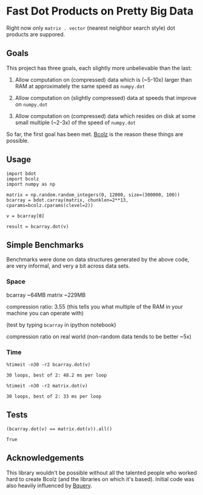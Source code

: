 # Fast Dot Products on Pretty Big Data

Right now only `matrix . vector` (nearest neighbor search style) dot products are suppored.

## Goals

This project has three goals, each slightly more unbelievable than the last:

1. Allow computation on (compressed) data which is (~5-10x) larger than RAM at approximately the same speed as `numpy.dot`

2. Allow computation on (slightly compressed) data at speeds that improve on `numpy.dot`

3. Allow computation on (compressed) data which resides on disk at some small multiple (~2-3x) of the speed of `numpy.dot`


So far, the first goal has been met. [Bcolz](https://github.com/Blosc/bcolz/) is the reason these things are possible.


## Usage

```
import bdot
import bcolz
import numpy as np

matrix = np.random.random_integers(0, 12000, size=(300000, 100))
bcarray = bdot.carray(matrix, chunklen=2**13, cparams=bcolz.cparams(clevel=2))

v = bcarray[0]

result = bcarray.dot(v)
```

## Simple Benchmarks

Benchmarks were done on data structures generated by the above code, are very informal, and very a bit across data sets.

### Space

bcarray ~64MB
matrix ~229MB

compression ratio: 3.55 (this tells you what multiple of the RAM in your machine you can operate with)

(test by typing `bcarray` in ipython notebook)

compression ratio on real world (non-random data tends to be better ~5x)

### Time
```
%timeit -n30 -r2 bcarray.dot(v)
```

`30 loops, best of 2: 48.2 ms per loop`

```
%timeit -n30 -r2 matrix.dot(v)
```

`30 loops, best of 2: 33 ms per loop`


## Tests

```
(bcarray.dot(v) == matrix.dot(v)).all()
```

`True`

## Acknowledgements

This library wouldn't be possible without all the talented people who worked hard to create Bcolz (and the libraries on which it's based). Initial code was also heavily influenced by [Bquery](https://github.com/visualfabriq/bquery).